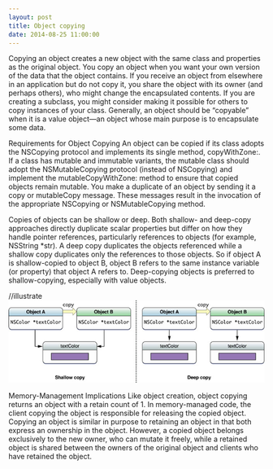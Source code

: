 ```yaml
---
layout: post
title: Object copying
date: 2014-08-25 11:00:00
---
```


Copying an object creates a new object with the same class and properties as the original object. You copy an object when you want your own version of the data that the object contains. If you receive an object from elsewhere in an application but do not copy it, you share the object with its owner (and perhaps others), who might change the encapsulated contents. If you are creating a subclass, you might consider making it possible for others to copy instances of your class. Generally, an object should be “copyable” when it is a value object—an object whose main purpose is to encapsulate some data.

Requirements for Object Copying
An object can be copied if its class adopts the NSCopying protocol and implements its single method, copyWithZone:. If a class has mutable and immutable variants, the mutable class should adopt the NSMutableCopying protocol (instead of NSCopying) and implement the mutableCopyWithZone: method to ensure that copied objects remain mutable. You make a duplicate of an object by sending it a copy or mutableCopy message. These messages result in the invocation of the appropriate NSCopying or NSMutableCopying method.

Copies of objects can be shallow or deep. Both shallow- and deep-copy approaches directly duplicate scalar properties but differ on how they handle pointer references, particularly references to objects (for example, NSString *str). A deep copy duplicates the objects referenced while a shallow copy duplicates only the references to those objects. So if object A is shallow-copied to object B, object B refers to the same instance variable (or property) that object A refers to. Deep-copying objects is preferred to shallow-copying, especially with value objects.

//illustrate<br/>
<img src="/images/object_copying.jpg" />


Memory-Management Implications
Like object creation, object copying returns an object with a retain count of 1. In memory-managed code, the client copying the object is responsible for releasing the copied object. Copying an object is similar in purpose to retaining an object in that both express an ownership in the object. However, a copied object belongs exclusively to the new owner, who can mutate it freely, while a retained object is shared between the owners of the original object and clients who have retained the object.